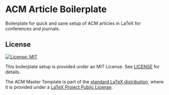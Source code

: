 # ACM Article Boilerplate

Boilerplate for quick and sane setup of ACM articles in LaTeX for conferences and journals.

## License 

[![License: MIT](https://img.shields.io/badge/License-MIT-yellow.svg)](https://opensource.org/licenses/MIT)

This boilerplate setup is provided under an MIT License.
See [LICENSE](LICENSE) for details.

The ACM Master Template is part of the [standard LaTeX distribution](https://ctan.org/pkg/acmart), where it is provided under a [LaTeX Project Public License](https://ctan.org/license/lppl1.3).
